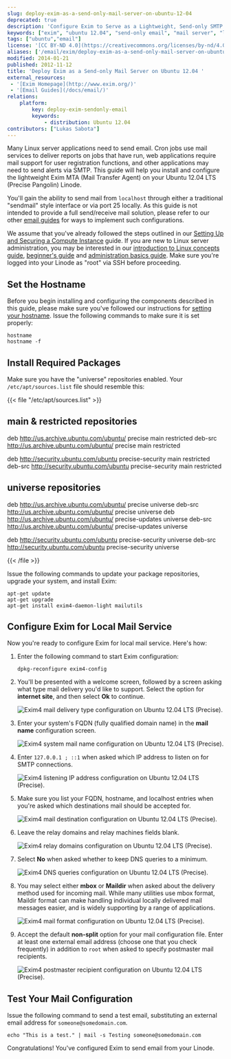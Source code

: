 ```yaml
---
slug: deploy-exim-as-a-send-only-mail-server-on-ubuntu-12-04
deprecated: true
description: 'Configure Exim to Serve as a Lightweight, Send-only SMTP Server on Ubuntu 12.04 LTS (Precise Pangolin).'
keywords: ["exim", "ubuntu 12.04", "send-only email", "mail server", "linux mail", "smtp server"]
tags: ["ubuntu","email"]
license: '[CC BY-ND 4.0](https://creativecommons.org/licenses/by-nd/4.0)'
aliases: ['/email/exim/deploy-exim-as-a-send-only-mail-server-on-ubuntu-12-04/','/email/exim/send-only-mta-ubuntu-12-04-precise-pangolin/','/email/exim/sendonly-mail-server-withexim-on-ubuntu-12-04-lts-precise-pangolin/']
modified: 2014-01-21
published: 2012-11-12
title: 'Deploy Exim as a Send-only Mail Server on Ubuntu 12.04 '
external_resources:
 - '[Exim Homepage](http://www.exim.org/)'
 - '[Email Guides](/docs/email/)'
relations:
    platform:
        key: deploy-exim-sendonly-email
        keywords:
            - distribution: Ubuntu 12.04
contributors: ["Lukas Sabota"]
---
```


Many Linux server applications need to send email. Cron jobs use mail services to deliver reports on jobs that have run, web applications require mail support for user registration functions, and other applications may need to send alerts via SMTP. This guide will help you install and configure the lightweight Exim MTA (Mail Transfer Agent) on your Ubuntu 12.04 LTS (Precise Pangolin) Linode.

You'll gain the ability to send mail from `localhost` through either a traditional "sendmail" style interface or via port 25 locally. As this guide is not intended to provide a full send/receive mail solution, please refer to our other [email guides](/docs/email/) for ways to implement such configurations.

We assume that you've already followed the steps outlined in our [Setting Up and Securing a Compute Instance](/docs/products/compute/compute-instances/guides/set-up-and-secure/) guide. If you are new to Linux server administration, you may be interested in our [introduction to Linux concepts guide](/docs/guides/introduction-to-linux-concepts/), [beginner's guide](/docs/products/compute/compute-instances/faqs/) and [administration basics guide](/docs/guides/linux-system-administration-basics/). Make sure you're logged into your Linode as "root" via SSH before proceeding.

## Set the Hostname

Before you begin installing and configuring the components described in this guide, please make sure you've followed our instructions for [setting your hostname](/docs/products/compute/compute-instances/guides/set-up-and-secure/#configure-a-custom-hostname). Issue the following commands to make sure it is set properly:

    hostname
    hostname -f

## Install Required Packages

Make sure you have the "universe" repositories enabled. Your `/etc/apt/sources.list` file should resemble this:

{{< file "/etc/apt/sources.list" >}}
## main & restricted repositories
deb http://us.archive.ubuntu.com/ubuntu/ precise main restricted
deb-src http://us.archive.ubuntu.com/ubuntu/ precise main restricted

deb http://security.ubuntu.com/ubuntu precise-security main restricted
deb-src http://security.ubuntu.com/ubuntu precise-security main restricted

## universe repositories
deb http://us.archive.ubuntu.com/ubuntu/ precise universe
deb-src http://us.archive.ubuntu.com/ubuntu/ precise universe
deb http://us.archive.ubuntu.com/ubuntu/ precise-updates universe
deb-src http://us.archive.ubuntu.com/ubuntu/ precise-updates universe

deb http://security.ubuntu.com/ubuntu precise-security universe
deb-src http://security.ubuntu.com/ubuntu precise-security universe

{{< /file >}}


Issue the following commands to update your package repositories, upgrade your system, and install Exim:

    apt-get update
    apt-get upgrade
    apt-get install exim4-daemon-light mailutils

## Configure Exim for Local Mail Service

Now you're ready to configure Exim for local mail service. Here's how:

1.  Enter the following command to start Exim configuration:

        dpkg-reconfigure exim4-config

2.  You'll be presented with a welcome screen, followed by a screen asking what type mail delivery you'd like to support. Select the option for **internet site**, and then select **Ok** to continue.

    ![Exim4 mail delivery type configuration on Ubuntu 12.04 LTS (Precise).](1153-011-exim4-ubuntu-12-04-general.png)

3.  Enter your system's FQDN (fully qualified domain name) in the **mail name** configuration screen.

    ![Exim4 system mail name configuration on Ubuntu 12.04 LTS (Precise).](1154-02-exim4-ubuntu-12-04-mail-name.png)

4.  Enter `127.0.0.1 ; ::1` when asked which IP address to listen on for SMTP connections.

    ![Exim4 listening IP address configuration on Ubuntu 12.04 LTS (Precise).](1156-03-exim4-ubuntu-12-04-ip-listen.png)

5.  Make sure you list your FQDN, hostname, and localhost entries when you're asked which destinations mail should be accepted for.

    ![Exim4 mail destination configuration on Ubuntu 12.04 LTS (Precise).](1157-04-exim4-ubuntu-12-04-local-domains.png)

6.  Leave the relay domains and relay machines fields blank.

    ![Exim4 relay domains configuration on Ubuntu 12.04 LTS (Precise).](1158-05-exim4-ubuntu-12-04-relay-domains.png)

7.  Select **No** when asked whether to keep DNS queries to a minimum.

    ![Exim4 DNS queries configuration on Ubuntu 12.04 LTS (Precise).](1159-06-exim4-ubuntu-12-04-dns-queries.png)

8.  You may select either **mbox** or **Maildir** when asked about the delivery method used for incoming mail. While many utilities use mbox format, Maildir format can make handling individual locally delivered mail messages easier, and is widely supporting by a range of applications.

    ![Exim4 mail format configuration on Ubuntu 12.04 LTS (Precise).](1160-07-exim4-ubuntu-12-04-mail-format.png)

9. Accept the default **non-split** option for your mail configuration file. Enter at least one external email address (choose one that you check frequently) in addition to `root` when asked to specify postmaster mail recipients.

    ![Exim4 postmaster recipient configuration on Ubuntu 12.04 LTS (Precise).](1161-08-exim4-ubuntu-12-04-postmater-mail.png)

## Test Your Mail Configuration

Issue the following command to send a test email, substituting an external email address for `someone@somedomain.com`.

    echo "This is a test." | mail -s Testing someone@somedomain.com

Congratulations! You've configured Exim to send email from your Linode.
